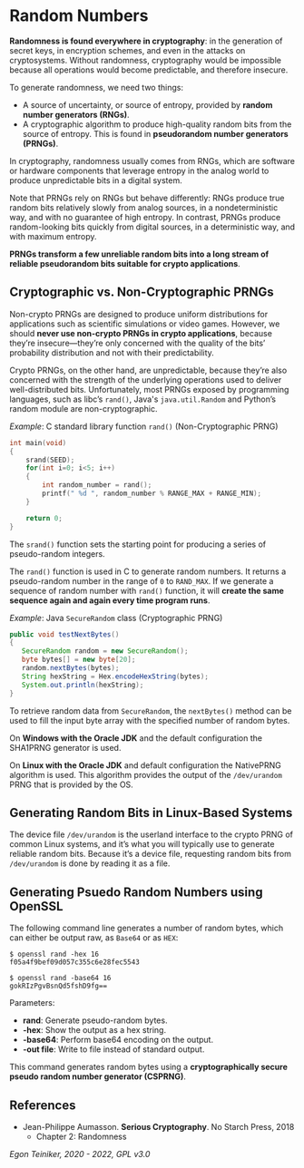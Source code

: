 # Random Numbers

**Randomness is found everywhere in cryptography**: in the generation of secret keys, in encryption schemes, and even in the attacks on cryptosystems. 
Without randomness, cryptography would be impossible because all operations would become predictable, 
and therefore insecure.

To generate randomness, we need two things:
* A source of uncertainty, or source of entropy, provided by **random number generators (RNGs)**. 
* A cryptographic algorithm to produce high-quality random bits from the source of entropy. 
   This is found in **pseudorandom number generators (PRNGs)**.

In cryptography, randomness usually comes from RNGs, which are software or hardware components 
that leverage entropy in the analog world to produce unpredictable bits in a digital system.


Note that PRNGs rely on RNGs but behave differently: RNGs produce true random bits relatively slowly 
from analog sources, in a nondeterministic way, and with no guarantee of high entropy. 
In contrast, PRNGs produce random-looking bits quickly from digital sources, in a deterministic way, 
and with maximum entropy. 

**PRNGs transform a few unreliable random bits into a long stream of reliable pseudorandom 
bits suitable for crypto applications**.


## Cryptographic vs. Non-Cryptographic PRNGs

Non-crypto PRNGs are designed to produce uniform distributions for applications such as scientific 
simulations or video games. However, we should **never use non-crypto PRNGs in crypto applications**, 
because they’re insecure—they’re only concerned with the quality of the bits’ probability distribution 
and not with their predictability. 

Crypto PRNGs, on the other hand, are unpredictable, because they’re also concerned with the strength of the 
underlying operations used to deliver well-distributed bits. 
Unfortunately, most PRNGs exposed by programming languages, such as libc’s `rand()`, Java's `java.util.Random`
and Python’s random module are non-cryptographic.

_Example_: C standard library function `rand()` (Non-Cryptographic PRNG) 
```C
int main(void)
{
    srand(SEED);  
    for(int i=0; i<5; i++)
    {
        int random_number = rand();
        printf(" %d ", random_number % RANGE_MAX + RANGE_MIN);
    }

    return 0;
}
```
The `srand()` function sets the starting point for producing a series of pseudo-random integers.

The `rand()` function is used in C to generate random numbers. 
It returns a pseudo-random number in the range of `0` to `RAND_MAX`.
If we generate a sequence of random number with `rand()` function, it will
**create the same sequence again and again every time program runs**.

_Example_: Java `SecureRandom` class (Cryptographic PRNG) 
```Java
public void testNextBytes()
{
   SecureRandom random = new SecureRandom();
   byte bytes[] = new byte[20];
   random.nextBytes(bytes);
   String hexString = Hex.encodeHexString(bytes);		    
   System.out.println(hexString);
}
```
To retrieve random data from `SecureRandom`, the `nextBytes()` method can be used to fill the input byte 
array with the specified number of random bytes.

On **Windows with the Oracle JDK** and the default configuration the SHA1PRNG generator is used.

On **Linux with the Oracle JDK** and default configuration the NativePRNG algorithm is used. 
This algorithm provides the output of the `/dev/urandom` PRNG that is provided by the OS. 


## Generating Random Bits in Linux-Based Systems

The device file `/dev/urandom` is the userland interface to the crypto PRNG of common Linux systems, 
and it’s what you will typically use to generate reliable random bits. 
Because it’s a device file, requesting random bits from `/dev/urandom` is done by reading it as a file.


## Generating Psuedo Random Numbers using OpenSSL
The following command line generates a number of random bytes, which can either be output raw, as `Base64` or as `HEX`:
```
$ openssl rand -hex 16
f05a4f9bef09d057c355c6e28fec5543

$ openssl rand -base64 16
gokRIzPgvBsnQd5fshD9fg==
```
Parameters:
* **rand**: Generate pseudo-random bytes.
* **-hex**: Show the output as a hex string.
* **-base64**: Perform base64 encoding on the output.
* **-out file**: Write to file instead of standard output.

This command generates random bytes using a **cryptographically secure pseudo random number generator (CSPRNG)**.

## References

* Jean-Philippe Aumasson. **Serious Cryptography**. No Starch Press, 2018
  * Chapter 2: Randomness
    

*Egon Teiniker, 2020 - 2022, GPL v3.0* 

